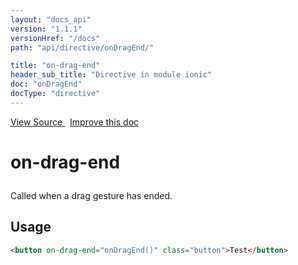```yaml
---
layout: "docs_api"
version: "1.1.1"
versionHref: "/docs"
path: "api/directive/onDragEnd/"

title: "on-drag-end"
header_sub_title: "Directive in module ionic"
doc: "onDragEnd"
docType: "directive"
---
```


<div class="improve-docs">
  <a href='https://github.com/driftyco/ionic-v1/blob/master/js/angular/directive/gesture.js#L122'>
    View Source
  </a>
  &nbsp;
  <a href='http://github.com/driftyco/ionic/edit/master/js/angular/directive/gesture.js#L122'>
    Improve this doc
  </a>
</div>




<h1 class="api-title">

  on-drag-end



</h1>





Called when a drag gesture has ended.








  
<h2 id="usage">Usage</h2>
  
```html
<button on-drag-end="onDragEnd()" class="button">Test</button>
```
  
  

  





